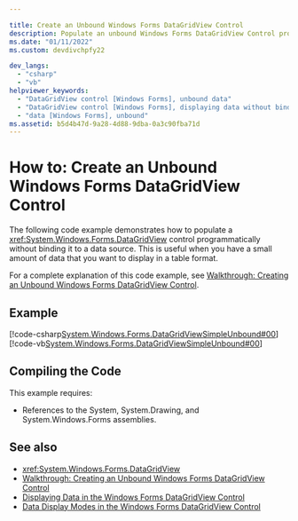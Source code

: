```yaml
---

title: Create an Unbound Windows Forms DataGridView Control
description: Populate an unbound Windows Forms DataGridView Control programmatically and display a small amount of data in a table format without binding it to a data source
ms.date: "01/11/2022"
ms.custom: devdivchpfy22

dev_langs: 
  - "csharp"
  - "vb"
helpviewer_keywords: 
  - "DataGridView control [Windows Forms], unbound data"
  - "DataGridView control [Windows Forms], displaying data without binding to a data source"
  - "data [Windows Forms], unbound"
ms.assetid: b5d4b47d-9a28-4d88-9dba-0a3c90fba71d
---
```

# How to: Create an Unbound Windows Forms DataGridView Control

The following code example demonstrates how to populate a <xref:System.Windows.Forms.DataGridView> control programmatically without binding it to a data source. This is useful when you have a small amount of data that you want to display in a table format.
  
 For a complete explanation of this code example, see [Walkthrough: Creating an Unbound Windows Forms DataGridView Control](walkthrough-creating-an-unbound-windows-forms-datagridview-control.md).
  
## Example
  
 [!code-csharp[System.Windows.Forms.DataGridViewSimpleUnbound#00](~/samples/snippets/csharp/VS_Snippets_Winforms/System.Windows.Forms.DataGridViewSimpleUnbound/CS/simpleunbound.cs#00)]
 [!code-vb[System.Windows.Forms.DataGridViewSimpleUnbound#00](~/samples/snippets/visualbasic/VS_Snippets_Winforms/System.Windows.Forms.DataGridViewSimpleUnbound/VB/simpleunbound.vb#00)]
  
## Compiling the Code

 This example requires:
  
- References to the System, System.Drawing, and System.Windows.Forms assemblies.
  
## See also

- <xref:System.Windows.Forms.DataGridView>
- [Walkthrough: Creating an Unbound Windows Forms DataGridView Control](walkthrough-creating-an-unbound-windows-forms-datagridview-control.md)
- [Displaying Data in the Windows Forms DataGridView Control](displaying-data-in-the-windows-forms-datagridview-control.md)
- [Data Display Modes in the Windows Forms DataGridView Control](data-display-modes-in-the-windows-forms-datagridview-control.md)
